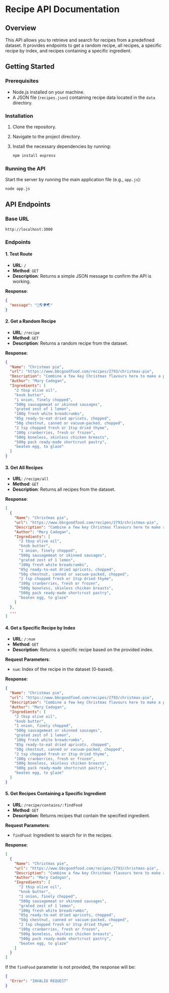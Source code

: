 # Recipe API Documentation

## Overview

This API allows you to retrieve and search for recipes from a predefined dataset. It provides endpoints to get a random recipe, all recipes, a specific recipe by index, and recipes containing a specific ingredient.

## Getting Started

### Prerequisites

- Node.js installed on your machine.
- A JSON file (`recipes.json`) containing recipe data located in the `data` directory.

### Installation

1. Clone the repository.
2. Navigate to the project directory.
3. Install the necessary dependencies by running:

   ```bash
   npm install express
   ```

### Running the API

Start the server by running the main application file (e.g., `app.js`):

```bash
node app.js
```

## API Endpoints

### Base URL

```
http://localhost:3000
```

### Endpoints

#### 1. Test Route

- **URL**: `/`
- **Method**: `GET`
- **Description**: Returns a simple JSON message to confirm the API is working.

**Response**:

```json
{
  "message": "👋🌎🌍🌏"
}
```

#### 2. Get a Random Recipe

- **URL**: `/recipe`
- **Method**: `GET`
- **Description**: Returns a random recipe from the dataset.

**Response**:

```json
{
  "Name": "Christmas pie",
  "url": "https://www.bbcgoodfood.com/recipes/2793/christmas-pie",
  "Description": "Combine a few key Christmas flavours here to make a pie that both children and adults will adore",
  "Author": "Mary Cadogan",
  "Ingredients": [
    "2 tbsp olive oil",
    "knob butter",
    "1 onion, finely chopped",
    "500g sausagemeat or skinned sausages",
    "grated zest of 1 lemon",
    "100g fresh white breadcrumbs",
    "85g ready-to-eat dried apricots, chopped",
    "50g chestnut, canned or vacuum-packed, chopped",
    "2 tsp chopped fresh or 1tsp dried thyme",
    "100g cranberries, fresh or frozen",
    "500g boneless, skinless chicken breasts",
    "500g pack ready-made shortcrust pastry",
    "beaten egg, to glaze"
  ]
}
```

#### 3. Get All Recipes

- **URL**: `/recipe/all`
- **Method**: `GET`
- **Description**: Returns all recipes from the dataset.

**Response**:

```json
[
  {
    "Name": "Christmas pie",
    "url": "https://www.bbcgoodfood.com/recipes/2793/christmas-pie",
    "Description": "Combine a few key Christmas flavours here to make a pie that both children and adults will adore",
    "Author": "Mary Cadogan",
    "Ingredients": [
      "2 tbsp olive oil",
      "knob butter",
      "1 onion, finely chopped",
      "500g sausagemeat or skinned sausages",
      "grated zest of 1 lemon",
      "100g fresh white breadcrumbs",
      "85g ready-to-eat dried apricots, chopped",
      "50g chestnut, canned or vacuum-packed, chopped",
      "2 tsp chopped fresh or 1tsp dried thyme",
      "100g cranberries, fresh or frozen",
      "500g boneless, skinless chicken breasts",
      "500g pack ready-made shortcrust pastry",
      "beaten egg, to glaze"
    ]
  },
  ...
]
```

#### 4. Get a Specific Recipe by Index

- **URL**: `/:num`
- **Method**: `GET`
- **Description**: Returns a specific recipe based on the provided index.

**Request Parameters**:

- `num`: Index of the recipe in the dataset (0-based).

**Response**:

```json
{
  "Name": "Christmas pie",
  "url": "https://www.bbcgoodfood.com/recipes/2793/christmas-pie",
  "Description": "Combine a few key Christmas flavours here to make a pie that both children and adults will adore",
  "Author": "Mary Cadogan",
  "Ingredients": [
    "2 tbsp olive oil",
    "knob butter",
    "1 onion, finely chopped",
    "500g sausagemeat or skinned sausages",
    "grated zest of 1 lemon",
    "100g fresh white breadcrumbs",
    "85g ready-to-eat dried apricots, chopped",
    "50g chestnut, canned or vacuum-packed, chopped",
    "2 tsp chopped fresh or 1tsp dried thyme",
    "100g cranberries, fresh or frozen",
    "500g boneless, skinless chicken breasts",
    "500g pack ready-made shortcrust pastry",
    "beaten egg, to glaze"
  ]
}
```

#### 5. Get Recipes Containing a Specific Ingredient

- **URL**: `/recipe/contains/:findFood`
- **Method**: `GET`
- **Description**: Returns recipes that contain the specified ingredient.

**Request Parameters**:

- `findFood`: Ingredient to search for in the recipes.

**Response**:

```json
[
  {
    "Name": "Christmas pie",
    "url": "https://www.bbcgoodfood.com/recipes/2793/christmas-pie",
    "Description": "Combine a few key Christmas flavours here to make a pie that both children and adults will adore",
    "Author": "Mary Cadogan",
    "Ingredients": [
      "2 tbsp olive oil",
      "knob butter",
      "1 onion, finely chopped",
      "500g sausagemeat or skinned sausages",
      "grated zest of 1 lemon",
      "100g fresh white breadcrumbs",
      "85g ready-to-eat dried apricots, chopped",
      "50g chestnut, canned or vacuum-packed, chopped",
      "2 tsp chopped fresh or 1tsp dried thyme",
      "100g cranberries, fresh or frozen",
      "500g boneless, skinless chicken breasts",
      "500g pack ready-made shortcrust pastry",
      "beaten egg, to glaze"
    ]
  }
]
```

If the `findFood` parameter is not provided, the response will be:

```json
{
  "Error": "INVALID REQUEST"
}
```

